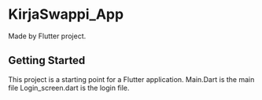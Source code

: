# KirjaSwappi_App

Made by Flutter project.

## Getting Started

This project is a starting point for a Flutter application.
Main.Dart is the main file 
Login_screen.dart is the login file.
